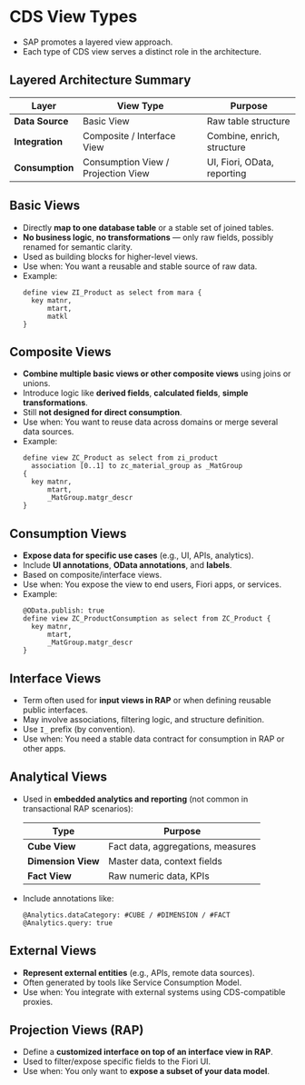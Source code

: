 # CDS View Types
- SAP promotes a layered view approach.
- Each type of CDS view serves a distinct role in the architecture.

## Layered Architecture Summary
| Layer           | View Type                          | Purpose                     |
| -----------     | ---------------------------------- | --------------------------- |
| **Data Source** | Basic View                         | Raw table structure         |
| **Integration** | Composite / Interface View         | Combine, enrich, structure  |
| **Consumption** | Consumption View / Projection View | UI, Fiori, OData, reporting |

## Basic Views
- Directly **map to one database table** or a stable set of joined tables.
- **No business logic**, **no transformations** — only raw fields, possibly renamed for semantic clarity.
- Used as building blocks for higher-level views.
- Use when: You want a reusable and stable source of raw data.
- Example:
  ```abap
  define view ZI_Product as select from mara {
    key matnr,
        mtart,
        matkl
  }
  ```

## Composite Views
- **Combine multiple basic views or other composite views** using joins or unions.
- Introduce logic like **derived fields**, **calculated fields**, **simple transformations**.
- Still **not designed for direct consumption**.
- Use when: You want to reuse data across domains or merge several data sources.
- Example:
  ```abap
  define view ZC_Product as select from zi_product
    association [0..1] to zc_material_group as _MatGroup  
  {
    key matnr,
        mtart,
        _MatGroup.matgr_descr
  }

## Consumption Views
- **Expose data for specific use cases** (e.g., UI, APIs, analytics).
- Include **UI annotations**, **OData annotations**, and **labels**.
- Based on composite/interface views.
- Use when: You expose the view to end users, Fiori apps, or services.
- Example:
  ```abap
  @OData.publish: true
  define view ZC_ProductConsumption as select from ZC_Product {
    key matnr,
        mtart,
        _MatGroup.matgr_descr
  }
  ```

## Interface Views
- Term often used for **input views in RAP** or when defining reusable public interfaces.
- May involve associations, filtering logic, and structure definition.
- Use `I_` prefix (by convention).
- Use when: You need a stable data contract for consumption in RAP or other apps.

## Analytical Views
- Used in **embedded analytics and reporting** (not common in transactional RAP scenarios):

  | Type               | Purpose                           |
  | --------------     | --------------------------------- |
  | **Cube View**      | Fact data, aggregations, measures |
  | **Dimension View** | Master data, context fields       |
  | **Fact View**      | Raw numeric data, KPIs            |

- Include annotations like:
  ```abap
  @Analytics.dataCategory: #CUBE / #DIMENSION / #FACT
  @Analytics.query: true
  ```

## External Views
- **Represent external entities** (e.g., APIs, remote data sources).
- Often generated by tools like Service Consumption Model.
- Use when: You integrate with external systems using CDS-compatible proxies.

## Projection Views (RAP)
- Define a **customized interface on top of an interface view in RAP**.
- Used to filter/expose specific fields to the Fiori UI.
- Use when: You only want to **expose a subset of your data model**.
